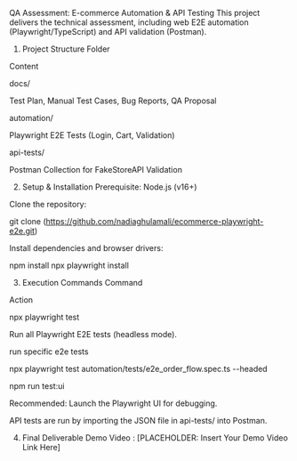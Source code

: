 QA Assessment: E-commerce Automation & API Testing
This project delivers the technical assessment, including web E2E automation (Playwright/TypeScript) and API validation (Postman).

1. Project Structure
Folder

Content

docs/

Test Plan, Manual Test Cases, Bug Reports, QA Proposal

automation/

Playwright E2E Tests (Login, Cart, Validation)

api-tests/

Postman Collection for FakeStoreAPI Validation

2. Setup & Installation
Prerequisite: Node.js (v16+)

Clone the repository:

git clone (https://github.com/nadiaghulamali/ecommerce-playwright-e2e.git)

Install dependencies and browser drivers:

npm install
npx playwright install

3. Execution Commands
Command

Action

npx playwright test

Run all Playwright E2E tests (headless mode).

run specific e2e tests

npx playwright test automation/tests/e2e_order_flow.spec.ts --headed

npm run test:ui

Recommended: Launch the Playwright UI for debugging.

API tests are run by importing the JSON file in api-tests/ into Postman.

4. Final Deliverable
 Demo Video :
[PLACEHOLDER: Insert Your Demo Video Link Here]